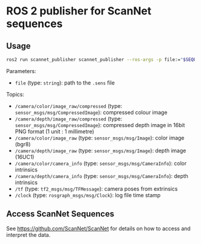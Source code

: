 # ROS 2 publisher for ScanNet sequences

## Usage

```bash
ros2 run scannet_publisher scannet_publisher --ros-args -p file:="$SEQUENCE.sens"
```

Parameters:
- `file` (type: `string`): path to the `.sens` file

Topics:
- `/camera/color/image_raw/compressed` (type: `sensor_msgs/msg/CompressedImage`): compressed colour image
- `/camera/depth/image_raw/compressed` (type: `sensor_msgs/msg/CompressedImage`): compressed depth image in 16bit PNG format (1 unit : 1 millimetre)
- `/camera/color/image_raw` (type: `sensor_msgs/msg/Image`): color image (bgr8)
- `/camera/depth/image_raw` (type: `sensor_msgs/msg/Image`): depth image (16UC1)
- `/camera/color/camera_info` (type: `sensor_msgs/msg/CameraInfo`): color intrinsics
- `/camera/depth/camera_info` (type: `sensor_msgs/msg/CameraInfo`): depth intrinsics
- `/tf` (type: `tf2_msgs/msg/TFMessage`): camera poses from extrinsics
- `/clock` (type: `rosgraph_msgs/msg/Clock`): log file time stamp




## Access ScanNet Sequences

See https://github.com/ScanNet/ScanNet for details on how to access and interpret the data.
